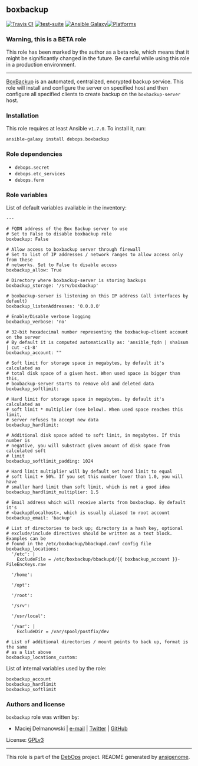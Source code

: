 ## boxbackup

[![Travis CI](https://secure.travis-ci.org/debops/ansible-boxbackup.png)](http://travis-ci.org/debops/ansible-boxbackup) [![test-suite](http://img.shields.io/badge/test--suite-ansible--boxbackup-blue.svg)](https://github.com/debops/test-suite/tree/master/ansible-boxbackup/) [![Ansible Galaxy](http://img.shields.io/badge/galaxy-debops.boxbackup-660198.svg)](https://galaxy.ansible.com/list#/roles/1555)[![Platforms](http://img.shields.io/badge/platforms-debian%20|%20ubuntu-lightgrey.svg)](#)

### Warning, this is a BETA role

This role has been marked by the author as a beta role, which means that it
might be significantly changed in the future. Be careful while using this role
in a production environment.

***
[BoxBackup](http://boxbackup.org/) is an automated, centralized, encrypted
backup service. This role will install and configure the server on
specified host and then configure all specified clients to create backup on
the `boxbackup-server` host.


### Installation

This role requires at least Ansible `v1.7.0`. To install it, run:

    ansible-galaxy install debops.boxbackup



### Role dependencies

- `debops.secret`
- `debops.etc_services`
- `debops.ferm`



### Role variables

List of default variables available in the inventory:

    ---
    
    # FQDN address of the Box Backup server to use
    # Set to False to disable boxbackup role
    boxbackup: False
    
    # Allow access to boxbackup server through firewall
    # Set to list of IP addresses / network ranges to allow access only from these
    # networks. Set to False to disable access
    boxbackup_allow: True
    
    # Directory where boxbackup-server is storing backups
    boxbackup_storage: '/srv/boxbackup'
    
    # boxbackup-server is listening on this IP address (all interfaces by default)
    boxbackup_listenAddresses: '0.0.0.0'
    
    # Enable/Disable verbose logging
    boxbackup_verbose: 'no'
    
    # 32-bit hexadecimal number representing the boxbackup-client account on the server
    # By default it is computed automatically as: 'ansible_fqdn | sha1sum | cut -c1-8'
    boxbackup_account: ""
    
    # Soft limit for storage space in megabytes, by default it's calculated as
    # total disk space of a given host. When used space is bigger than this,
    # boxbackup-server starts to remove old and deleted data
    boxbackup_softlimit:
    
    # Hard limit for storage space in megabytes. by default it's calculated as
    # soft limit * multiplier (see below). When used space reaches this limit,
    # server refuses to accept new data
    boxbackup_hardlimit:
    
    # Additional disk space added to soft limit, in megabytes. If this number is
    # negative, you will substract given amount of disk space from calculated soft
    # limit
    boxbackup_softlimit_padding: 1024
    
    # Hard limit multiplier will by default set hard limit to equal
    # soft limit + 50%. If you set this number lower than 1.0, you will have
    # smaller hard limit than soft limit, which is not a good idea
    boxbackup_hardlimit_multiplier: 1.5
    
    # Email address which will receive alerts from boxbackup. By default it's
    # <backup@localhost>, which is usually aliased to root account
    boxbackup_email: 'backup'
    
    # List of directories to back up; directory is a hash key, optional
    # exclude/include directives should be written as a text block. Examples can be
    # found in the /etc/boxbackup/bbackupd.conf config file
    boxbackup_locations:
      '/etc': |
        ExcludeFile = /etc/boxbackup/bbackupd/{{ boxbackup_account }}-FileEncKeys.raw
    
      '/home':
    
      '/opt':
    
      '/root':
    
      '/srv':
    
      '/usr/local':
    
      '/var': |
        ExcludeDir = /var/spool/postfix/dev
    
    # List of additional directories / mount points to back up, format is the same
    # as a list above
    boxbackup_locations_custom:



List of internal variables used by the role:

    boxbackup_account
    boxbackup_hardlimit
    boxbackup_softlimit


### Authors and license

`boxbackup` role was written by:

- Maciej Delmanowski | [e-mail](mailto:drybjed@gmail.com) | [Twitter](https://twitter.com/drybjed) | [GitHub](https://github.com/drybjed)

License: [GPLv3](https://tldrlegal.com/license/gnu-general-public-license-v3-(gpl-3))

***

This role is part of the [DebOps](http://debops.org/) project. README generated by [ansigenome](https://github.com/nickjj/ansigenome/).
